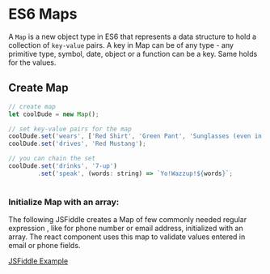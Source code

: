 # ES6 Maps


A `Map` is a new object type in ES6 that represents a data structure to hold a collection of `key-value` pairs.
A key in Map can be of any type - any primitive type, symbol, date, object or a function can be a key. Same  holds for the values.

## Create Map 

```js
// create map
let coolDude = new Map();

// set key-value pairs for the map
coolDude.set('wears', ['Red Shirt', 'Green Pant', 'Sunglasses (even in night)']);
coolDude.set('drives', 'Red Mustang');

// you can chain the set
coolDude.set('drinks', '7-up')
        .set('speak', (words: string) => `Yo!Wazzup!${words}`; 
        
```

### Initialize Map with an array:

The following JSFiddle creates a Map of few commonly needed regular expression , like for phone number or email address, initialized with an array. The react component uses this map to validate values entered in email or phone fields.

[JSFiddle Example](https://jsfiddle.net/tiwarib/uh9yL1um/#tabs=result,js,html,css)






